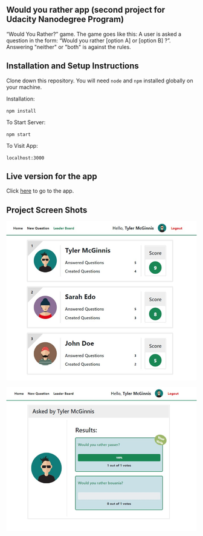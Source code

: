 ## Would you rather app (second project for Udacity Nanodegree Program)

“Would You Rather?” game. The game goes like this: A user is asked a question in the form: “Would you rather [option A] or [option B] ?”. Answering "neither" or "both" is against the rules.

## Installation and Setup Instructions

Clone down this repository. You will need `node` and `npm` installed globally on your machine.

Installation:

`npm install`

To Start Server:

`npm start`

To Visit App:

`localhost:3000`

## Live version for the app

Click [here](https://would-you-rather-app-react-nd.netlify.app/) to go to the app.

## Project Screen Shots

![Home page](public/screenshots/leaderboard.jpg?raw=true 'Home page')

![Search page](public/screenshots/pollresult.jpg?raw=true 'Search page')
